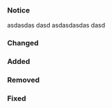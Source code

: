 <!---
// allowed states: major, minor, patch
- bump: patch
--->

### Notice

asdasdas dasd asdasdasdas dasd

### Changed

### Added

### Removed

### Fixed

